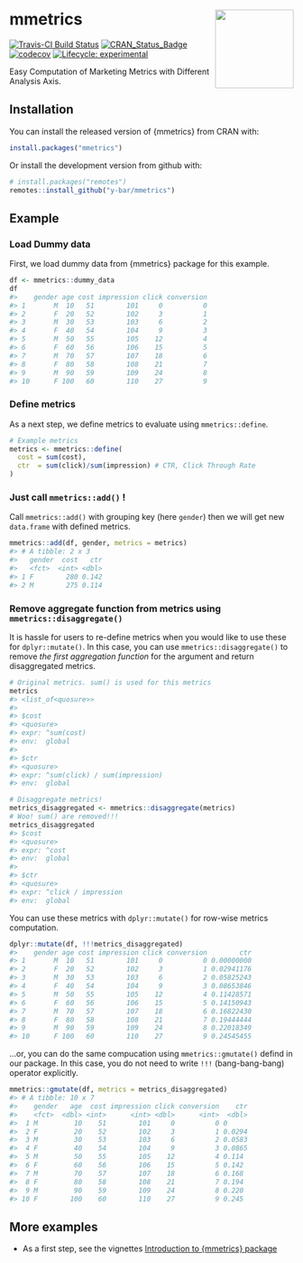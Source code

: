 
<!-- README.md is generated from README.Rmd. Please edit that file -->

# mmetrics <a href='https://shinichi-takayanagi.github.io/mmetrics/'><img src='man/figures/logo.png' align="right" height="139" /></a>

[![Travis-CI Build
Status](https://api.travis-ci.com/y-bar/mmetrics.svg?branch=master)](https://travis-ci.com/y-bar/mmetrics)
[![CRAN\_Status\_Badge](https://www.r-pkg.org/badges/version/mmetrics)](https://cran.r-project.org/package=mmetrics)
[![codecov](https://codecov.io/github/y-bar/mmetrics/branch/master/graphs/badge.svg)](https://codecov.io/github/shinichi-takayanagi/mmetrics)
[![Lifecycle:
experimental](https://img.shields.io/badge/lifecycle-experimental-orange.svg)](https://www.tidyverse.org/lifecycle/#experimental)

Easy Computation of Marketing Metrics with Different Analysis Axis.

## Installation

You can install the released version of {mmetrics} from CRAN with:

``` r
install.packages("mmetrics")
```

Or install the development version from github with:

``` r
# install.packages("remotes")
remotes::install_github("y-bar/mmetrics")
```

## Example

### Load Dummy data

First, we load dummy data from {mmetrics} package for this example.

``` r
df <- mmetrics::dummy_data
df
#>    gender age cost impression click conversion
#> 1       M  10   51        101     0          0
#> 2       F  20   52        102     3          1
#> 3       M  30   53        103     6          2
#> 4       F  40   54        104     9          3
#> 5       M  50   55        105    12          4
#> 6       F  60   56        106    15          5
#> 7       M  70   57        107    18          6
#> 8       F  80   58        108    21          7
#> 9       M  90   59        109    24          8
#> 10      F 100   60        110    27          9
```

### Define metrics

As a next step, we define metrics to evaluate using `mmetrics::define`.

``` r
# Example metrics
metrics <- mmetrics::define(
  cost = sum(cost),
  ctr  = sum(click)/sum(impression) # CTR, Click Through Rate 
)
```

### Just call `mmetrics::add()` \!

Call `mmetrics::add()` with grouping key (here `gender`) then we will
get new `data.frame` with defined metrics.

``` r
mmetrics::add(df, gender, metrics = metrics)
#> # A tibble: 2 x 3
#>   gender  cost   ctr
#>   <fct>  <int> <dbl>
#> 1 F        280 0.142
#> 2 M        275 0.114
```

### Remove aggregate function from metrics using `mmetrics::disaggregate()`

It is hassle for users to re-define metrics when you would like to use
these for `dplyr::mutate()`. In this case, you can use
`mmetrics::disaggregate()` to remove *the first aggregation function*
for the argument and return disaggregated metrics.

``` r
# Original metrics. sum() is used for this metrics
metrics
#> <list_of<quosure>>
#> 
#> $cost
#> <quosure>
#> expr: ^sum(cost)
#> env:  global
#> 
#> $ctr
#> <quosure>
#> expr: ^sum(click) / sum(impression)
#> env:  global
```

``` r
# Disaggregate metrics!
metrics_disaggregated <- mmetrics::disaggregate(metrics)
# Woo! sum() are removed!!!
metrics_disaggregated
#> $cost
#> <quosure>
#> expr: ^cost
#> env:  global
#> 
#> $ctr
#> <quosure>
#> expr: ^click / impression
#> env:  global
```

You can use these metrics with `dplyr::mutate()` for row-wise metrics
computation.

``` r
dplyr::mutate(df, !!!metrics_disaggregated)
#>    gender age cost impression click conversion        ctr
#> 1       M  10   51        101     0          0 0.00000000
#> 2       F  20   52        102     3          1 0.02941176
#> 3       M  30   53        103     6          2 0.05825243
#> 4       F  40   54        104     9          3 0.08653846
#> 5       M  50   55        105    12          4 0.11428571
#> 6       F  60   56        106    15          5 0.14150943
#> 7       M  70   57        107    18          6 0.16822430
#> 8       F  80   58        108    21          7 0.19444444
#> 9       M  90   59        109    24          8 0.22018349
#> 10      F 100   60        110    27          9 0.24545455
```

…or, you can do the same compucation using `mmetrics::gmutate()` defind
in our package. In this case, you do not need to write `!!!`
(bang-bang-bang) operator explicitly.

``` r
mmetrics::gmutate(df, metrics = metrics_disaggregated)
#> # A tibble: 10 x 7
#>    gender   age  cost impression click conversion    ctr
#>    <fct>  <dbl> <int>      <int> <dbl>      <int>  <dbl>
#>  1 M         10    51        101     0          0 0     
#>  2 F         20    52        102     3          1 0.0294
#>  3 M         30    53        103     6          2 0.0583
#>  4 F         40    54        104     9          3 0.0865
#>  5 M         50    55        105    12          4 0.114 
#>  6 F         60    56        106    15          5 0.142 
#>  7 M         70    57        107    18          6 0.168 
#>  8 F         80    58        108    21          7 0.194 
#>  9 M         90    59        109    24          8 0.220 
#> 10 F        100    60        110    27          9 0.245
```

## More examples

  - As a first step, see the vignettes [Introduction to {mmetrics}
    package](https://shinichi-takayanagi.github.io/mmetrics/articles/introduction.html)

